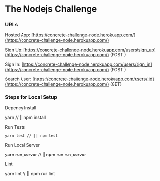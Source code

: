 # The Nodejs Challenge

### URLs
Hosted App: [https://concrete-challenge-node.herokuapp.com/](https://concrete-challenge-node.herokuapp.com/)

Sign Up: [https://concrete-challenge-node.herokuapp.com/users/sign_up](https://concrete-challenge-node.herokuapp.com/) (POST )

Sign In:  [https://concrete-challenge-node.herokuapp.com/users/sign_in](https://concrete-challenge-node.herokuapp.com/) (POST )

Search User: [https://concrete-challenge-node.herokuapp.com/users/:id](https://concrete-challenge-node.herokuapp.com/) (GET)


### Steps for Local Setup
Depency Install

  yarn // || npm install

Run Tests

    yarn test // || npm test

Run Local Server

  yarn run_server // || npm run run_server

Lint

  yarn lint // || npm run lint